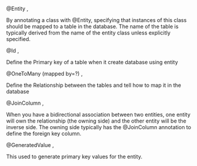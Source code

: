 @Entity ,

By annotating a class with @Entity, specifying that instances of this class should be mapped to a table in the database. The name of the table is typically derived from the name of the entity class unless explicitly specified.

@Id ,

Define the Primary key of a table when it create database using entity

@OneToMany (mapped by=?) ,

Define the Relationship between the tables and tell how to map it in the database

@JoinColumn ,

When you have a bidirectional association between two entities, one entity will own the relationship (the owning side) and the other entity will be the inverse side. The owning side typically has the @JoinColumn annotation to define the foreign key column.

@GeneratedValue ,

This used to generate primary key values for the entity.
